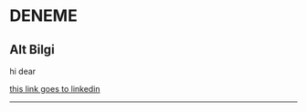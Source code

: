 # DENEME

## Alt Bilgi
hi dear

[this link goes to linkedin](https://www.linkedin.com/feed/)

*****************
